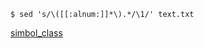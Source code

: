     $ sed 's/\([[:alnum:]]*\).*/\1/' text.txt

[simbol_class](/REPOBARE/_repo/NBash/.arb/man/symbol_class.ram/.grot/exam.man)
    